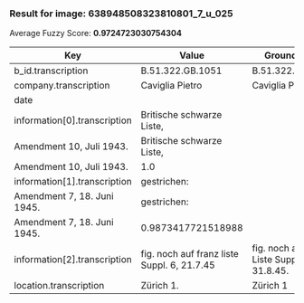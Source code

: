 ### Result for image: 638948508323810801_7_u_025
Average Fuzzy Score: **0.9724723030754304**
<small>

| Key | Value | Ground Truth | Score |
| --- | --- | --- | --- |
| b_id.transcription | B.51.322.GB.1051 | B.51.322.GB.1051. | 0.9696969696969697 |
| company.transcription | Caviglia Pietro | Caviglia Pietro | 1.0 |
| date |  |  | 1.0 |
| information[0].transcription | Britische schwarze Liste,
Amendment 10, Juli 1943. | Britische schwarze Liste,
Amendment 10, Juli 1943. | 1.0 |
| information[1].transcription | gestrichen:
Amendment  7, 18. Juni 1945. | gestrichen:
Amendment 7, 18. Juni 1945. | 0.9873417721518988 |
| information[2].transcription | fig. noch auf franz liste Suppl. 6, 21.7.45 | fig. noch auf franz. Liste Suppl. 6, 31.8.45. | 0.9090909090909091 |
| location.transcription | Zürich 1. | Zürich 1 | 0.9411764705882352 |

</small>

